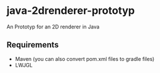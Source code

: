 # java-2drenderer-prototyp
An Prototyp for an 2D renderer in Java

## Requirements
  - Maven (you can also convert pom.xml files to gradle files)
  - LWJGL
